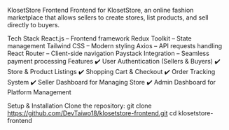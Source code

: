 KlosetStore Frontend
Frontend for KlosetStore, an online fashion marketplace that allows sellers to create stores, list products, and sell directly to buyers.

Tech Stack
React.js – Frontend framework
Redux Toolkit – State management
Tailwind CSS – Modern styling
Axios – API requests handling
React Router – Client-side navigation
Paystack Integration – Seamless payment processing
Features
✔️ User Authentication (Sellers & Buyers)
✔️ Store & Product Listings
✔️ Shopping Cart & Checkout
✔️ Order Tracking System
✔️ Seller Dashboard for Managing Store
✔️ Admin Dashboard for Platform Management

Setup & Installation
Clone the repository:
git clone https://github.com/DevTaiwo18/klosetstore-frontend.git
cd klosetstore-frontend
